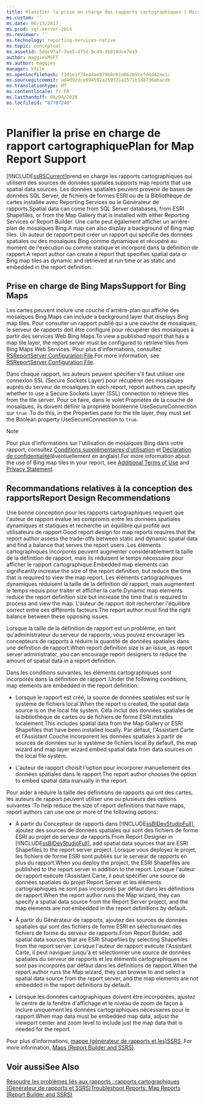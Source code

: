 ```yaml
---
title: Planifier la prise en charge des rapports cartographiques | Microsoft Docs
ms.custom: ''
ms.date: 06/13/2017
ms.prod: sql-server-2014
ms.reviewer: ''
ms.technology: reporting-services-native
ms.topic: conceptual
ms.assetid: 5ddc97a7-7ee5-475d-bc49-3b814dce7e19
author: maggiesMSFT
ms.author: maggies
manager: kfile
ms.openlocfilehash: f3d1e1774e44ae879b8c01e66289cefd4d42ee1c
ms.sourcegitcommit: ad4d92dce894592a259721a1571b1d8736abacdb
ms.translationtype: MT
ms.contentlocale: fr-FR
ms.lasthandoff: 08/04/2020
ms.locfileid: "87707240"
---
```

# <a name="plan-for-map-report-support"></a><span data-ttu-id="7f4e0-102">Planifier la prise en charge de rapport cartographique</span><span class="sxs-lookup"><span data-stu-id="7f4e0-102">Plan for Map Report Support</span></span>
  [!INCLUDE[ssRSCurrent](../includes/ssrscurrent-md.md)]<span data-ttu-id="7f4e0-103">prend en charge les rapports cartographiques qui utilisent des sources de données spatiales.</span><span class="sxs-lookup"><span data-stu-id="7f4e0-103">supports map reports that use spatial data sources.</span></span> <span data-ttu-id="7f4e0-104">Les données spatiales peuvent provenir de bases de données SQL Server, de fichiers de formes ESRI ou de la Bibliothèque de cartes installée avec Reporting Services ou le Générateur de rapports.</span><span class="sxs-lookup"><span data-stu-id="7f4e0-104">Spatial data can come from SQL Server databases, from ESRI Shapefiles, or from the Map Gallery that is installed with either Reporting Services or Report Builder.</span></span> <span data-ttu-id="7f4e0-105">Une carte peut également afficher un arrière-plan de mosaïques Bing.</span><span class="sxs-lookup"><span data-stu-id="7f4e0-105">A map can also display a background of Bing map tiles.</span></span> <span data-ttu-id="7f4e0-106">Un auteur de rapport peut créer un rapport qui spécifie des données spatiales ou des mosaïques Bing comme dynamique et récupéré au moment de l'exécution ou comme statique et incorporé dans la définition de rapport.</span><span class="sxs-lookup"><span data-stu-id="7f4e0-106">A report author can create a report that specifies spatial data or Bing map tiles as dynamic and retrieved at run time or as static and embedded in the report definition.</span></span>  
  
## <a name="support-for-bing-maps"></a><span data-ttu-id="7f4e0-107">Prise en charge de Bing Maps</span><span class="sxs-lookup"><span data-stu-id="7f4e0-107">Support for Bing Maps</span></span>  
 <span data-ttu-id="7f4e0-108">Les cartes peuvent inclure une couche d'arrière-plan qui affiche des mosaïques Bing.</span><span class="sxs-lookup"><span data-stu-id="7f4e0-108">Maps can include a background layer that displays Bing map tiles.</span></span> <span data-ttu-id="7f4e0-109">Pour consulter un rapport publié qui a une couche de mosaïques, le serveur de rapports doit être configuré pour récupérer des mosaïques à partir des services Web Bing Maps.</span><span class="sxs-lookup"><span data-stu-id="7f4e0-109">To view a published report that has a map tile layer, the report server must be configured to retrieve tiles from Bing Maps Web Services.</span></span> <span data-ttu-id="7f4e0-110">Pour plus d'informations, consultez [RSReportServer Configuration File](report-server/rsreportserver-config-configuration-file.md).</span><span class="sxs-lookup"><span data-stu-id="7f4e0-110">For more information, see [RSReportServer Configuration File](report-server/rsreportserver-config-configuration-file.md).</span></span>  
  
 <span data-ttu-id="7f4e0-111">Dans chaque rapport, les auteurs peuvent spécifier s'il faut utiliser une connexion SSL (Secure Sockets Layer) pour récupérer des mosaïques auprès du serveur de mosaïques.</span><span class="sxs-lookup"><span data-stu-id="7f4e0-111">In each report, report authors can specify whether to use a Secure Sockets Layer (SSL) connection to retrieve tiles from the tile server.</span></span> <span data-ttu-id="7f4e0-112">Pour ce faire, dans le volet Propriétés de la couche de mosaïques, ils doivent définir la propriété booléenne UseSecureConnection sur `true` .</span><span class="sxs-lookup"><span data-stu-id="7f4e0-112">To do this, in the Properties pane for the tile layer, they must set the Boolean property UseSecureConnection to `true`.</span></span>  
  
> [!NOTE]  
>  <span data-ttu-id="7f4e0-113"> Pour plus d'informations sur l'utilisation de mosaïques Bing dans votre rapport, consultez [Conditions supplémentaires d'utilisation](https://go.microsoft.com/fwlink/?LinkId=151371) et [Déclaration de confidentialité](https://go.microsoft.com/fwlink/?LinkId=151372)(éventuellement en anglais).</span><span class="sxs-lookup"><span data-stu-id="7f4e0-113">For more information about the use of Bing map tiles in your report, see [Additional Terms of Use](https://go.microsoft.com/fwlink/?LinkId=151371) and [Privacy Statement](https://go.microsoft.com/fwlink/?LinkId=151372).</span></span>  
  
## <a name="report-design-recommendations"></a><span data-ttu-id="7f4e0-114">Recommandations relatives à la conception des rapports</span><span class="sxs-lookup"><span data-stu-id="7f4e0-114">Report Design Recommendations</span></span>  
 <span data-ttu-id="7f4e0-115">Une bonne conception pour les rapports cartographiques requiert que l'auteur de rapport évalue les compromis entre les données spatiales dynamiques et statiques et recherche un équilibre qui profite aux utilisateurs de rapport.</span><span class="sxs-lookup"><span data-stu-id="7f4e0-115">Good report design for map reports requires that the report author assess the trade-offs between static and dynamic spatial data and find a balance that serves the report users.</span></span> <span data-ttu-id="7f4e0-116">Les éléments cartographiques incorporés peuvent augmenter considérablement la taille de la définition de rapport, mais ils réduisent le temps nécessaire pour afficher le rapport cartographique.</span><span class="sxs-lookup"><span data-stu-id="7f4e0-116">Embedded map elements can significantly increase the size of the report definition, but reduce the time that is required to view the map report.</span></span> <span data-ttu-id="7f4e0-117">Les éléments cartographiques dynamiques réduisent la taille de la définition de rapport, mais augmentent le temps requis pour traiter et afficher la carte.</span><span class="sxs-lookup"><span data-stu-id="7f4e0-117">Dynamic map elements reduce the report definition size but increase the time that is required to process and view the map.</span></span> <span data-ttu-id="7f4e0-118">L'auteur de rapport doit rechercher l'équilibre correct entre ces différents facteurs.</span><span class="sxs-lookup"><span data-stu-id="7f4e0-118">The report author must find the right balance between these opposing issues.</span></span>  
  
 <span data-ttu-id="7f4e0-119">Lorsque la taille de la définition de rapport est un problème, en tant qu'administrateur du serveur de rapports, vous pouvez encourager les concepteurs de rapports à réduire la quantité de données spatiales dans une définition de rapport.</span><span class="sxs-lookup"><span data-stu-id="7f4e0-119">When report definition size is an issue, as report server administrator, you can encourage report designers to reduce the amount of spatial data in a report definition.</span></span>  
  
 <span data-ttu-id="7f4e0-120">Dans les conditions suivantes, les éléments cartographiques sont incorporés dans la définition de rapport :</span><span class="sxs-lookup"><span data-stu-id="7f4e0-120">Under the following conditions, map elements are embedded in the report definition:</span></span>  
  
-   <span data-ttu-id="7f4e0-121">Lorsque le rapport est créé, la source de données spatiales est sur le système de fichiers local.</span><span class="sxs-lookup"><span data-stu-id="7f4e0-121">When the report is created, the spatial data source is on the local file system.</span></span> <span data-ttu-id="7f4e0-122">Cela inclut des données spatiales de la bibliothèque de cartes ou de fichiers de forme ESRI installés localement.</span><span class="sxs-lookup"><span data-stu-id="7f4e0-122">This includes spatial data from the Map Gallery or ESRI Shapefiles that have been installed locally.</span></span> <span data-ttu-id="7f4e0-123">Par défaut, l'Assistant Carte et l'Assistant Couche incorporent les données spatiales à partir de sources de données sur le système de fichiers local.</span><span class="sxs-lookup"><span data-stu-id="7f4e0-123">By default, the map wizard and map layer wizard embed spatial data from data sources on the local file system.</span></span>  
  
-   <span data-ttu-id="7f4e0-124">L'auteur de rapport choisit l'option pour incorporer manuellement des données spatiales dans le rapport.</span><span class="sxs-lookup"><span data-stu-id="7f4e0-124">The report author chooses the option to embed spatial data manually in the report.</span></span>  
  
 <span data-ttu-id="7f4e0-125">Pour aider à réduire la taille des définitions de rapports qui ont des cartes, les auteurs de rapport peuvent utiliser une ou plusieurs des options suivantes :</span><span class="sxs-lookup"><span data-stu-id="7f4e0-125">To help reduce the size of report definitions that have maps, report authors can use one or more of the following options:</span></span>  
  
-   <span data-ttu-id="7f4e0-126">À partir du Concepteur de rapports dans [!INCLUDE[ssBIDevStudioFull](../includes/ssbidevstudiofull-md.md)], ajoutez des sources de données spatiales qui sont des fichiers de forme ESRI au projet de serveur de rapports.</span><span class="sxs-lookup"><span data-stu-id="7f4e0-126">From Report Designer in [!INCLUDE[ssBIDevStudioFull](../includes/ssbidevstudiofull-md.md)], add spatial data sources that are ESRI Shapefiles to the report server project.</span></span> <span data-ttu-id="7f4e0-127">Lorsque vous déployez le projet, les fichiers de forme ESRI sont publiés sur le serveur de rapports en plus du rapport.</span><span class="sxs-lookup"><span data-stu-id="7f4e0-127">When you deploy the project, the ESRI Shapefiles are published to the report server in addition to the report.</span></span> <span data-ttu-id="7f4e0-128">Lorsque l'auteur de rapport exécute l'Assistant Carte, il peut spécifier une source de données spatiales du projet Report Server et les éléments cartographiques ne sont pas incorporés par défaut dans les définitions de rapport.</span><span class="sxs-lookup"><span data-stu-id="7f4e0-128">When the report author runs the Map wizard, they can specify a spatial data source from the Report Server project, and the map elements are not embedded in the report definitions by default.</span></span>  
  
-   <span data-ttu-id="7f4e0-129">À partir du Générateur de rapports, ajoutez des sources de données spatiales qui sont des fichiers de forme ESRI en sélectionnant des fichiers de forme du serveur de rapports.</span><span class="sxs-lookup"><span data-stu-id="7f4e0-129">From Report Builder, add spatial data sources that are ESRI Shapefiles by selecting Shapefiles from the report server.</span></span> <span data-ttu-id="7f4e0-130">Lorsque l'auteur de rapport exécute l'Assistant Carte, il peut naviguer jusqu'à et sélectionner une source de données spatiales du serveur de rapports et les éléments cartographiques ne sont pas incorporés par défaut dans les définitions de rapport.</span><span class="sxs-lookup"><span data-stu-id="7f4e0-130">When the report author runs the Map wizard, they can browse to and select a spatial data source from the report server, and the map elements are not embedded in the report definitions by default.</span></span>  
  
-   <span data-ttu-id="7f4e0-131">Lorsque les données cartographiques doivent être incorporées, ajustez le centre de la fenêtre d'affichage et le niveau de zoom de façon à inclure uniquement les données cartographiques nécessaires pour le rapport.</span><span class="sxs-lookup"><span data-stu-id="7f4e0-131">When map data must be embedded map data, adjust the viewport center and zoom level to include just the map data that is needed for the report.</span></span>  
  
 <span data-ttu-id="7f4e0-132">Pour plus d’informations, [mappe &#40;générateur de rapports et les&#41;SSRS ](report-design/maps-report-builder-and-ssrs.md).</span><span class="sxs-lookup"><span data-stu-id="7f4e0-132">For more information, [Maps &#40;Report Builder and SSRS&#41;](report-design/maps-report-builder-and-ssrs.md).</span></span>  
  
## <a name="see-also"></a><span data-ttu-id="7f4e0-133">Voir aussi</span><span class="sxs-lookup"><span data-stu-id="7f4e0-133">See Also</span></span>  
 [<span data-ttu-id="7f4e0-134">Résoudre les problèmes liés aux rapports : rapports cartographiques &#40;Générateur de rapports et SSRS&#41;</span><span class="sxs-lookup"><span data-stu-id="7f4e0-134">Troubleshoot Reports: Map Reports &#40;Report Builder and SSRS&#41;</span></span>](report-design/troubleshoot-reports-map-reports-report-builder-and-ssrs.md)  
  
  
